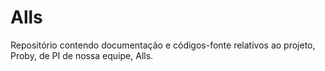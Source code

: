 # Alls

Repositório contendo documentação e códigos-fonte relativos ao projeto, Proby, de PI de nossa equipe, Alls.
